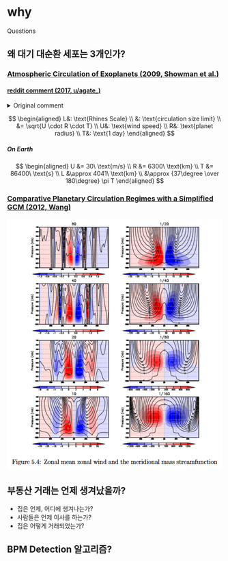 # why
Questions

## 왜 대기 대순환 세포는 3개인가?

### [Atmospheric Circulation of Exoplanets (2009, Showman et al.)](https://arxiv.org/pdf/0911.3170)

#### [reddit comment (2017, u/agate_)](https://www.reddit.com/r/explainlikeimfive/comments/7lmjun/comment/drovjao/)

<details>
<summary>Original comment</summary>
(...)

A related concept, which gives quantitative answers about the number of circulation cells a planet will have, is the "Rhines scale". Turbulent storms on planets tend to merge and become larger and more organized over time, but that same "ice skater effect" limits their ability to grow in the north-south direction. Thus they grow wider as they coalesce to form a pattern of east-west jets and circulation cells. The limiting size is roughly given by the equation

L = sqrt(U R T)

where U is the velocity of winds on the planet, R is its radius, and T is the time for a full rotation (1 day). (Experts note, I've simplified and ignored some constants here, but their value is about 1.)

For the Earth (U = 30 m/s, R = 6300 km, T = 86400 s), the Rhines scale is about 4000 km, or about 30 degrees of latitude, so there's room for about 6 circulation cells from equator to pole. On Venus (U = 100 m/s, R = 6000 km, T = 20 million s), the scale is 100,000 km, bigger than the planet, so there's only one circulation cell. For Jupiter, the planet is big enough to contain about 20 of its Rhines scales, and it has about 20 circulation cells. This scale works great to predict the number of circulation cells on Mars, the other gas giants, and Titan too.
</details>

$$
\begin{aligned}
L&: \text{Rhines Scale} \\
 &: \text{circulation size limit} \\
 &= \sqrt{U \cdot R \cdot T} \\
U&: \text{wind speed} \\
R&: \text{planet radius} \\
T&: \text{1 day}
\end{aligned}
$$

##### On Earth

$$
\begin{aligned}
U &= 30\ \text{m/s} \\
R &= 6300\ \text{km} \\
T &= 86400\ \text{s} \\
L &\approx 4041\ \text{km} \\
  &\approx {37\degree \over 180\degree} \pi T
\end{aligned}
$$

### [Comparative Planetary Circulation Regimes with a Simplified GCM (2012, Wang)](https://web.archive.org/web/https://www2.physics.ox.ac.uk/sites/default/files/2012-03-08/1_wang_pdf_19025.pdf)

![](image/zonal_wind.png)

## 부동산 거래는 언제 생겨났을까? 

- 집은 언제, 어디에 생겨나는가?
- 사람들은 언제 이사를 하는가?
- 집은 어떻게 거래되었는가?

## BPM Detection 알고리즘?

##